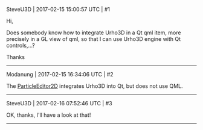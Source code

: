 SteveU3D | 2017-02-15 15:00:57 UTC | #1

Hi,

Does somebody know how to integrate Urho3D in a Qt qml item, more precisely in a GL view of qml, so that I can use Urho3D engine with Qt controls,...?

Thanks

-------------------------

Modanung | 2017-02-15 16:34:06 UTC | #2

The [ParticleEditor2D](https://github.com/aster2013/ParticleEditor2D) integrates Urho3D into Qt, but does not use QML.

-------------------------

SteveU3D | 2017-02-16 07:52:46 UTC | #3

OK, thanks, I'll have a look at that!

-------------------------

